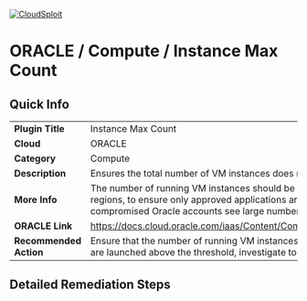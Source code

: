 [![CloudSploit](https://cloudsploit.com/img/logo-new-big-text-100.png "CloudSploit")](https://cloudsploit.com)

# ORACLE / Compute / Instance Max Count

## Quick Info

| | |
|-|-|
| **Plugin Title** | Instance Max Count |
| **Cloud** | ORACLE |
| **Category** | Compute |
| **Description** | Ensures the total number of VM instances does not exceed a set threshold. |
| **More Info** | The number of running VM instances should be carefully audited, especially in unused regions, to ensure only approved applications are consuming compute resources. Many compromised Oracle accounts see large numbers of VM instances launched. |
| **ORACLE Link** | https://docs.cloud.oracle.com/iaas/Content/Compute/Concepts/instancemanagement.htm |
| **Recommended Action** | Ensure that the number of running VM instances matches the expected count. If instances are launched above the threshold, investigate to ensure they are legitimate. |

## Detailed Remediation Steps

